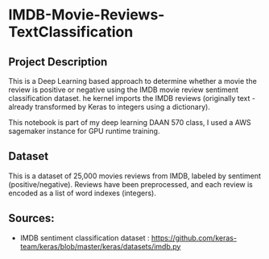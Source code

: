 
# IMDB-Movie-Reviews-TextClassification

## Project Description

This is a Deep Learning based approach to determine whether a movie the review is positive or negative using the IMDB movie review sentiment classification dataset. he kernel imports the IMDB reviews (originally text - already transformed by Keras to integers using a dictionary).


This notebook is part of my deep learning DAAN 570 class, I used a AWS sagemaker instance for GPU runtime training.


## Dataset 

This is a dataset of 25,000 movies reviews from IMDB, labeled by sentiment
  (positive/negative). Reviews have been preprocessed, and each review is
  encoded as a list of word indexes (integers).

## Sources:

* IMDB sentiment classification dataset : https://github.com/keras-team/keras/blob/master/keras/datasets/imdb.py
